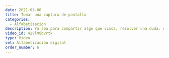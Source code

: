 ```yaml
---
date: 2021-03-06
title: Tomar una captura de pantalla
categories:
  - Alfabetizacion
description: Ya sea para compartir algo que vimos, resolver una duda, documentar algún hecho, o muchas otras razons, necesitamos saber cómo capturar nuestra pantalla, y qué hacer con dichas capturas.
video_id: 42vlM8bvrtk
type: Video
set: Alfabetización digital
order_number: 6
---
```

